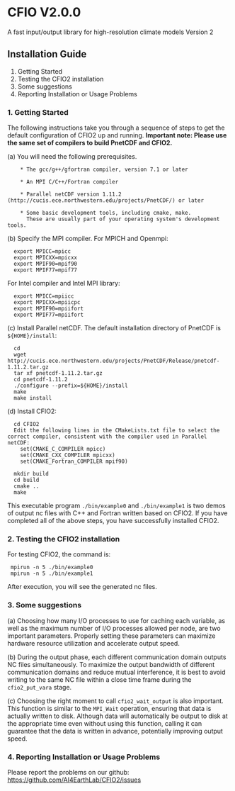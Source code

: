 # CFIO V2.0.0
A fast input/output library for high-resolution climate models Version 2

## Installation Guide

1.  Getting Started
2.  Testing the CFIO2 installation
3.  Some suggestions
4.  Reporting Installation or Usage Problems


### 1. Getting Started

The following instructions take you through a sequence of steps to get the default configuration of CFIO2 up and running. **Important note: Please use the same set of compilers to build PnetCDF and CFIO2.** 

(a) You will need the following prerequisites.

```shell
    * The gcc/g++/gfortran compiler, version 7.1 or later

    * An MPI C/C++/Fortran compiler

    * Parallel netCDF version 1.11.2 (http://cucis.ece.northwestern.edu/projects/PnetCDF/) or later

    * Some basic development tools, including cmake, make. 
      These are usually part of your operating system's development tools.
```

(b) Specify the MPI compiler.
    For MPICH and Openmpi:

      export MPICC=mpicc  
      export MPICXX=mpicxx  
      export MPIF90=mpif90  
      export MPIF77=mpif77  

   For Intel compiler and Intel MPI library:

      export MPICC=mpiicc  
      export MPICXX=mpiicpc  
      export MPIF90=mpiifort  
      export MPIF77=mpiifort  


(c) Install Parallel netCDF. The default installation directory of PnetCDF is `${HOME}/install`:
     
      cd
      wget http://cucis.ece.northwestern.edu/projects/PnetCDF/Release/pnetcdf-1.11.2.tar.gz
      tar xf pnetcdf-1.11.2.tar.gz
      cd pnetcdf-1.11.2
      ./configure --prefix=${HOME}/install  
      make 
      make install 


(d) Install CFIO2:

      cd CFIO2
      Edit the following lines in the CMakeLists.txt file to select the correct compiler, consistent with the compiler used in Parallel netCDF:
        set(CMAKE_C_COMPILER mpicc)
        set(CMAKE_CXX_COMPILER mpicxx)
        set(CMAKE_Fortran_COMPILER mpif90)

      mkdir build
      cd build
      cmake ..
      make


   This executable program `./bin/example0` and `./bin/example1` is two demos of output nc files with C++ and Fortran written based on CFIO2.
   If you have completed all of the above steps, you have successfully installed CFIO2.
      

### 2. Testing the CFIO2 installation

For testing CFIO2, the command is:
      
     mpirun -n 5 ./bin/example0
     mpirun -n 5 ./bin/example1

After execution, you will see the generated nc files.

### 3. Some suggestions

(a) Choosing how many I/O processes to use for caching each variable, as well as the maximum number of I/O processes allowed per node, are two important parameters. Properly setting these parameters can maximize hardware resource utilization and accelerate output speed.

(b) During the output phase, each different communication domain outputs NC files simultaneously. To maximize the output bandwidth of different communication domains and reduce mutual interference, it is best to avoid writing to the same NC file within a close time frame during the `cfio2_put_vara` stage.

(c) Choosing the right moment to call `cfio2_wait_output` is also important. This function is similar to the `MPI_Wait` operation, ensuring that data is actually written to disk. Although data will automatically be output to disk at the appropriate time even without using this function, calling it can guarantee that the data is written in advance, potentially improving output speed.

### 4. Reporting Installation or Usage Problems

Please report the problems on our github: https://github.com/AI4EarthLab/CFIO2/issues